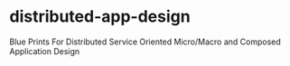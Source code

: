 # distributed-app-design
Blue Prints For Distributed Service Oriented Micro/Macro and Composed Application Design
